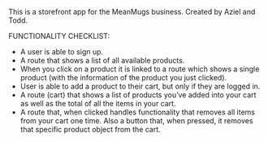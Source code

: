 This is a storefront app for the MeanMugs business.
Created by Aziel and Todd.

FUNCTIONALITY CHECKLIST:
- A user is able to sign up.
- A route that shows a list of all available products.
- When you click on a product it is linked to a route which shows a single product (with the information of the product you just clicked).
- User is able to add a product to their cart, but only if they are logged in.
- A route (cart) that shows a list of products you’ve added into your cart as well as the total of all the items in your cart.
- A route that, when clicked handles functionality that removes all items from your cart one time. Also a button that, when pressed, it removes that specific product object from the cart.